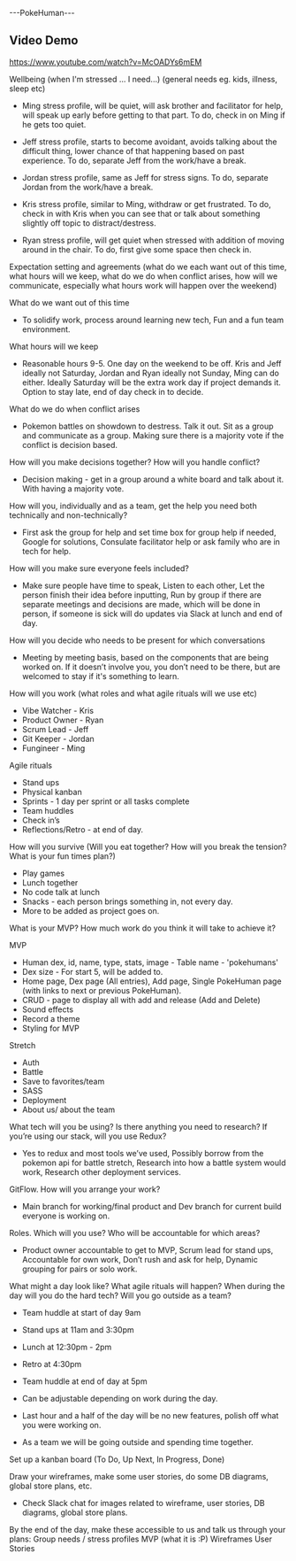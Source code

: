 ---PokeHuman---

## Video Demo
https://www.youtube.com/watch?v=McOADYs6mEM

Wellbeing (when I'm stressed ... I need...) (general needs eg. kids, illness, sleep etc)

- Ming stress profile, will be quiet, will ask brother and facilitator for help, will speak up early before getting to that part. To do, check in on Ming if he gets too quiet.

- Jeff stress profile, starts to become avoidant, avoids talking about the difficult thing, lower chance of that happening based on past experience. To do, separate Jeff from the work/have a break.

- Jordan stress profile, same as Jeff for stress signs. To do, separate Jordan from the work/have a break.

- Kris stress profile, similar to Ming, withdraw or get frustrated. To do, check in with Kris when you can see that or talk about something slightly off topic to distract/destress.

- Ryan stress profile, will get quiet when stressed with addition of moving around in the chair. To do, first give some space then check in.  


Expectation setting and agreements (what do we each want out of this time, what hours will we keep, what do we do when conflict arises, how will we communicate, especially what hours work will happen over the weekend)

What do we want out of this time

- To solidify work, process around learning new tech, Fun and a fun team environment.

What hours will we keep

- Reasonable hours 9-5. One day on the weekend to be off. Kris and Jeff ideally not Saturday, Jordan and Ryan ideally not Sunday, Ming can do either. Ideally Saturday will be the extra work day if project demands it. Option to stay late, end of day check in to decide.

What do we do when conflict arises

- Pokemon battles on showdown to destress. Talk it out. Sit as a group and communicate as a group. Making sure there is a majority vote if the conflict is decision based. 

How will you make decisions together? How will you handle conflict?

- Decision making - get in a group around a white board and talk about it. With having a majority vote. 

How will you, individually and as a team, get the help you need both technically and non-technically?

- First ask the group for help and set time box for group help if needed, Google for solutions, Consulate facilitator help or ask family who are in tech for help. 

How will you make sure everyone feels included?

- Make sure people have time to speak, Listen to each other, Let the person finish their idea before inputting, Run by group if there are separate meetings and decisions are made, which will be done in person, if someone is sick will do updates via Slack at lunch and end of day. 

How will you decide who needs to be present for which conversations

- Meeting by meeting basis, based on the components that are being worked on. If it doesn’t involve you, you don’t need to be there, but are welcomed to stay if it's something to learn. 

How will you work (what roles and what agile rituals will we use etc)

- Vibe Watcher - Kris
- Product Owner - Ryan 
- Scrum Lead - Jeff
- Git Keeper - Jordan
- Fungineer - Ming

Agile rituals

- Stand ups 
- Physical kanban
- Sprints - 1 day per sprint or all tasks complete
- Team huddles 
- Check in’s 
- Reflections/Retro - at end of day. 


How will you survive (Will you eat together? How will you break the tension? What is your fun times plan?)

- Play games 
- Lunch together
- No code talk at lunch
- Snacks - each person brings something in, not every day. 
- More to be added as project goes on.


What is your MVP? How much work do you think it will take to achieve it?

MVP
- Human dex, id, name, type, stats, image - Table name - 'pokehumans'
- Dex size -  For start 5, will be added to. 
- Home page, Dex page (All entries), Add page, Single PokeHuman page (with links to next or previous PokeHuman).
- CRUD - page to display all with add and release (Add and Delete)
- Sound effects
- Record a theme
- Styling for MVP

Stretch
- Auth
- Battle
- Save to favorites/team
- SASS
- Deployment
- About us/ about the team

What tech will you be using? Is there anything you need to research? If you’re using our stack, will you use Redux?

- Yes to redux and most tools we’ve used, Possibly borrow from the pokemon api for battle stretch, Research into how a battle system would work, Research other deployment services. 

GitFlow. How will you arrange your work?

- Main branch for working/final product and Dev branch for current build everyone is working on. 

Roles. Which will you use? Who will be accountable for which areas?

- Product owner accountable to get to MVP, Scrum lead for stand ups, Accountable for own work, Don’t rush and ask for help, Dynamic grouping for pairs or solo work. 

What might a day look like? What agile rituals will happen? When during the day will you do the hard tech? Will you go outside as a team?

- Team huddle at start of day 9am
- Stand ups at 11am and 3:30pm
- Lunch at 12:30pm - 2pm
- Retro at 4:30pm
- Team huddle at end of day at 5pm

- Can be adjustable depending on work during the day. 

- Last hour and a half of the day will be no new features, polish off what you were working on.

- As a team we will be going outside and spending time together.

Set up a kanban board (To Do, Up Next, In Progress, Done)

Draw your wireframes, make some user stories, do some DB diagrams, global store plans, etc.

- Check Slack chat for images related to wireframe, user stories, DB diagrams, global store plans. 

By the end of the day, make these accessible to us and talk us through your plans:
Group needs / stress profiles
MVP (what it is :P)
Wireframes
User Stories
